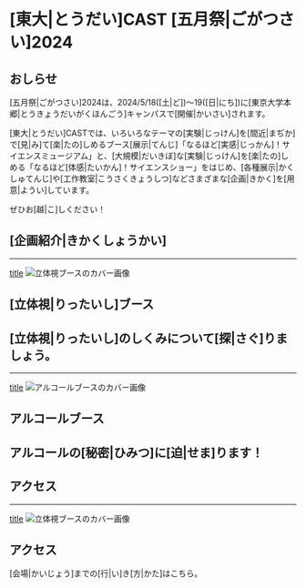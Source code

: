 # [東大|とうだい]CAST [五月祭|ごがつさい]2024

## おしらせ

[五月祭|ごがつさい]2024は、2024/5/18([土|ど])〜19([日|にち])に[東京大学本郷|とうきょうだいがくほんごう]キャンパスで[開催|かいさい]されます。

[東大|とうだい]CASTでは、いろいろなテーマの[実験|じっけん]を[間近|まぢか]で[見|み]て[楽|たの]しめるブース[展示|てんじ]「なるほど[実感|じっかん]！サイエンスミュージアム」と、[大規模|だいきぼ]な[実験|じっけん]を[楽|たの]しめる「なるほど[体感|たいかん]！サイエンスショー」をはじめ、[各種展示|かくしゅてんじ]や[工作教室|こうさくきょうしつ]などさまざまな[企画|きかく]を[用意|ようい]しています。

ぜひお[越|こ]しください！

## [企画紹介|きかくしょうかい]

---
[title](rittaishi)
![立体視ブースのカバー画像](/img/sponsors/rittaishi.jpg)
## [立体視|りったいし]ブース
[立体視|りったいし]のしくみについて[探|さぐ]りましょう。
---
---
[title](alcohol)
![アルコールブースのカバー画像](/img/sponsors/rittaishi.jpg)
## アルコールブース
アルコールの[秘密|ひみつ]に[迫|せま]ります！
---

## アクセス

---
[title](access)
![立体視ブースのカバー画像](/img/sponsors/rittaishi.jpg)
## アクセス
[会場|かいじょう]までの[行|い]き[方|かた]はこちら。